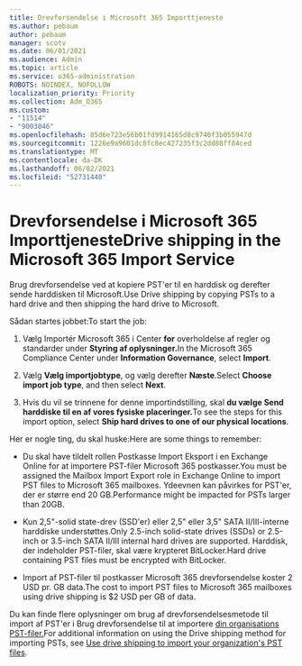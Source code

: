 ```yaml
---
title: Drevforsendelse i Microsoft 365 Importtjeneste
ms.author: pebaum
author: pebaum
manager: scotv
ms.date: 06/01/2021
ms.audience: Admin
ms.topic: article
ms.service: o365-administration
ROBOTS: NOINDEX, NOFOLLOW
localization_priority: Priority
ms.collection: Adm_O365
ms.custom:
- "11514"
- "9003046"
ms.openlocfilehash: 85d6e723e56b01fd9914165d8c9740f3b055947d
ms.sourcegitcommit: 1226e9a9601dc8fc8ec427235f3c2dd88ff84ced
ms.translationtype: MT
ms.contentlocale: da-DK
ms.lasthandoff: 06/02/2021
ms.locfileid: "52731440"
---
```

# <a name="drive-shipping-in-the-microsoft-365-import-service"></a><span data-ttu-id="b19fe-102">Drevforsendelse i Microsoft 365 Importtjeneste</span><span class="sxs-lookup"><span data-stu-id="b19fe-102">Drive shipping in the Microsoft 365 Import Service</span></span>

<span data-ttu-id="b19fe-103">Brug drevforsendelse ved at kopiere PST'er til en harddisk og derefter sende harddisken til Microsoft.</span><span class="sxs-lookup"><span data-stu-id="b19fe-103">Use Drive shipping by copying PSTs to a hard drive and then shipping the hard drive to Microsoft.</span></span>

<span data-ttu-id="b19fe-104">Sådan startes jobbet:</span><span class="sxs-lookup"><span data-stu-id="b19fe-104">To start the job:</span></span>

1. <span data-ttu-id="b19fe-105">Vælg Importér Microsoft 365 i Center **for** overholdelse af regler og standarder under **Styring af oplysninger.**</span><span class="sxs-lookup"><span data-stu-id="b19fe-105">In the Microsoft 365 Compliance Center under **Information Governance**, select **Import**.</span></span>

1. <span data-ttu-id="b19fe-106">Vælg **Vælg importjobtype**, og vælg derefter **Næste**.</span><span class="sxs-lookup"><span data-stu-id="b19fe-106">Select **Choose import job type**, and then select **Next**.</span></span>

1. <span data-ttu-id="b19fe-107">Hvis du vil se trinnene for denne importindstilling, skal **du vælge Send harddiske til en af vores fysiske placeringer.**</span><span class="sxs-lookup"><span data-stu-id="b19fe-107">To see the steps for this import option, select **Ship hard drives to one of our physical locations**.</span></span>

<span data-ttu-id="b19fe-108">Her er nogle ting, du skal huske:</span><span class="sxs-lookup"><span data-stu-id="b19fe-108">Here are some things to remember:</span></span>

- <span data-ttu-id="b19fe-109">Du skal have tildelt rollen Postkasse Import Eksport i en Exchange Online for at importere PST-filer Microsoft 365 postkasser.</span><span class="sxs-lookup"><span data-stu-id="b19fe-109">You must be assigned the Mailbox Import Export role in Exchange Online to import PST files to Microsoft 365 mailboxes.</span></span>
<span data-ttu-id="b19fe-110">Ydeevnen kan påvirkes for PST'er, der er større end 20 GB.</span><span class="sxs-lookup"><span data-stu-id="b19fe-110">Performance might be impacted for PSTs larger than 20GB.</span></span>

- <span data-ttu-id="b19fe-111">Kun 2,5"-solid state-drev (SSD'er) eller 2,5" eller 3,5" SATA II/III-interne harddiske understøttes.</span><span class="sxs-lookup"><span data-stu-id="b19fe-111">Only 2.5-inch solid-state drives (SSDs) or 2.5-inch or 3.5-inch SATA II/III internal hard drives are supported.</span></span>
<span data-ttu-id="b19fe-112">Harddisk, der indeholder PST-filer, skal være krypteret BitLocker.</span><span class="sxs-lookup"><span data-stu-id="b19fe-112">Hard drive containing PST files must be encrypted with BitLocker.</span></span>

- <span data-ttu-id="b19fe-113">Import af PST-filer til postkasser Microsoft 365 drevforsendelse koster 2 USD pr. GB data.</span><span class="sxs-lookup"><span data-stu-id="b19fe-113">The cost to import PST files to Microsoft 365 mailboxes using drive shipping is $2 USD per GB of data.</span></span>

<span data-ttu-id="b19fe-114">Du kan finde flere oplysninger om brug af drevforsendelsesmetode til import af PST'er i Brug drevforsendelse til at importere [din organisations PST-filer.](/microsoft-365/compliance/use-drive-shipping-to-import-pst-files-to-office-365)</span><span class="sxs-lookup"><span data-stu-id="b19fe-114">For additional information on using the Drive shipping method for importing PSTs, see [Use drive shipping to import your organization's PST files](/microsoft-365/compliance/use-drive-shipping-to-import-pst-files-to-office-365).</span></span>